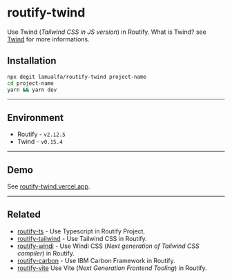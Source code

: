 # routify-twind

Use Twind (_Tailwind CSS in JS version_) in Routify. What is Twind? see [Twind](https://github.com/tw-in-js/twind) for more informations.

## Installation

```bash
npx degit lamualfa/routify-twind project-name
cd project-name
yarn && yarn dev
```

<hr>

## Environment

- Routify - `v2.12.5`
- Twind - `v0.15.4`

<hr>

## Demo

See [routify-twind.vercel.app](https://routify-twind.vercel.app/).

<hr>

## Related

- [routify-ts](https://github.com/lamualfa/routify-ts) - Use Typescript in Routify Project.
- [routify-tailwind](https://github.com/lamualfa/routify-tailwind) - Use Tailwind CSS in Routify.
- [routify-windi](https://github.com/lamualfa/routify-windi) - Use Windi CSS (_Next generation of Tailwind CSS compiler_) in Routify.
- [routify-carbon](https://github.com/lamualfa/routify-carbon) - Use IBM Carbon Framework in Routify.
- [routify-vite](https://github.com/lamualfa/routify-vite) Use Vite (_Next Generation Frontend Tooling_) in Routify.
